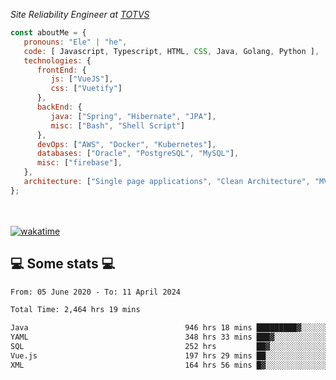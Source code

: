 <p><em>Site Reliability Engineer at <a href="https://www.totvs.com/">TOTVS</a></br>
</em></p>


```javascript
const aboutMe = {
   pronouns: "Ele" | "he",
   code: [ Javascript, Typescript, HTML, CSS, Java, Golang, Python ],
   technologies: {
      frontEnd: {
         js: ["VueJS"],
         css: ["Vuetify"]
      },
      backEnd: {
         java: ["Spring", "Hibernate", "JPA"],
         misc: ["Bash", "Shell Script"]
      },
      devOps: ["AWS", "Docker", "Kubernetes"],
      databases: ["Oracle", "PostgreSQL", "MySQL"],
      misc: ["firebase"],
   },
   architecture: ["Single page applications", "Clean Architecture", "MVC", "Microservices"],
};
```
</br></br>
[![wakatime](https://wakatime.com/badge/user/a3a8ed06-d304-4d6b-bc86-4adc418cdea7.svg)](https://wakatime.com/@a3a8ed06-d304-4d6b-bc86-4adc418cdea7)
<h2>💻 Some stats 💻</h2>

<!--START_SECTION:waka-->

```txt
From: 05 June 2020 - To: 11 April 2024

Total Time: 2,464 hrs 19 mins

Java                                   946 hrs 18 mins █████████▓░░░░░░░░░░░░░░░   38.40 %
YAML                                   348 hrs 33 mins ███▓░░░░░░░░░░░░░░░░░░░░░   14.14 %
SQL                                    252 hrs         ██▓░░░░░░░░░░░░░░░░░░░░░░   10.23 %
Vue.js                                 197 hrs 29 mins ██░░░░░░░░░░░░░░░░░░░░░░░   08.01 %
XML                                    164 hrs 56 mins █▓░░░░░░░░░░░░░░░░░░░░░░░   06.69 %
```

<!--END_SECTION:waka-->
